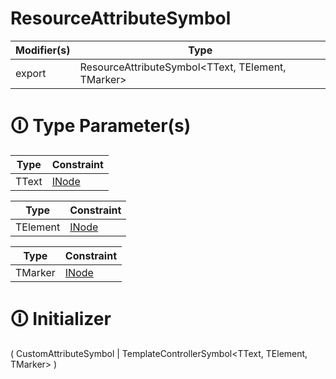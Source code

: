 # ResourceAttributeSymbol

| Modifier(s)                            | Type                     |
|----------------------------------------|--------------------------|
| export | ResourceAttributeSymbol&lt;TText, TElement, TMarker&gt; |

# &#128712; Type Parameter(s)

| Type  | Constraint                                                                           |
| ----- | ------------------------------------------------------------------------------------ |
| TText | [INode](https://hamedfathi.gitbook.io/aurelia-2-doc-api/runtime/interface/dom/inode) |

| Type     | Constraint                                                                           |
| -------- | ------------------------------------------------------------------------------------ |
| TElement | [INode](https://hamedfathi.gitbook.io/aurelia-2-doc-api/runtime/interface/dom/inode) |

| Type    | Constraint                                                                           |
| ------- | ------------------------------------------------------------------------------------ |
| TMarker | [INode](https://hamedfathi.gitbook.io/aurelia-2-doc-api/runtime/interface/dom/inode) |

# &#128712; Initializer

(
CustomAttributeSymbol |
TemplateControllerSymbol<TText, TElement, TMarker>
)